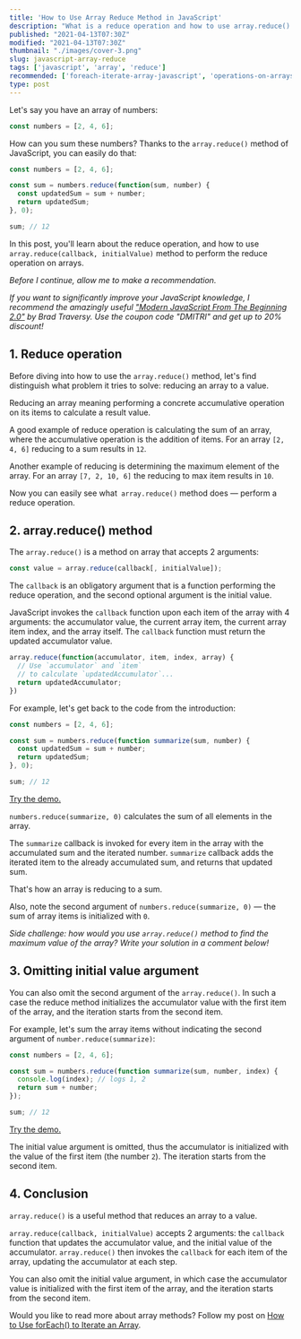 ```yaml
---
title: 'How to Use Array Reduce Method in JavaScript'
description: "What is a reduce operation and how to use array.reduce() method to perform the reduce operation on arrays."
published: "2021-04-13T07:30Z"
modified: "2021-04-13T07:30Z"
thumbnail: "./images/cover-3.png"
slug: javascript-array-reduce
tags: ['javascript', 'array', 'reduce']
recommended: ['foreach-iterate-array-javascript', 'operations-on-arrays-javascript']
type: post
---
```


Let's say you have an array of numbers:

```javascript
const numbers = [2, 4, 6];
```

How can you sum these numbers? Thanks to the `array.reduce()` method of JavaScript, you can easily do that:

```javascript
const numbers = [2, 4, 6];

const sum = numbers.reduce(function(sum, number) {
  const updatedSum = sum + number;
  return updatedSum;
}, 0);

sum; // 12
```

In this post, you'll learn about the reduce operation, and how to use `array.reduce(callback, initialValue)` method to perform the reduce operation on arrays.  

*Before I continue, allow me to make a recommendation.* 

*If you want to significantly improve your JavaScript knowledge, I recommend the amazingly useful ["Modern JavaScript From The Beginning 2.0"](https://www.traversymedia.com/a/2147528886/FqXWyazh) by Brad Traversy. Use the coupon code "DMITRI" and get up to 20% discount!*

## 1. Reduce operation

Before diving into how to use the `array.reduce()` method, let's find distinguish what problem it tries to solve: reducing an array to a value.  

Reducing an array meaning performing a concrete accumulative operation on its items to calculate a result value.  

A good example of reduce operation is calculating the sum of an array, where the accumulative operation is the addition of items. For an array `[2, 4, 6]` reducing to a sum results in `12`.  

Another example of reducing is determining the maximum element of the array. For an array `[7, 2, 10, 6]` the reducing to max item results in `10`.  

Now you can easily see what` array.reduce()` method does &mdash; perform a reduce operation.  

## 2. array.reduce() method

The `array.reduce()` is a method on array that accepts 2 arguments:

```javascript
const value = array.reduce(callback[, initialValue]);
```

The `callback` is an obligatory argument that is a function performing the reduce operation, and the second optional argument is the initial value. 

JavaScript invokes the `callback` function upon each item of the array with 4 arguments: the accumulator value, the current array item, the current array item index, and the array itself. The `callback` function must return the updated accumulator value.  

```javascript
array.reduce(function(accumulator, item, index, array) {
  // Use `accumulator` and `item` 
  // to calculate `updatedAccumulator`...
  return updatedAccumulator;
})
```

For example, let's get back to the code from the introduction:  

```javascript
const numbers = [2, 4, 6];

const sum = numbers.reduce(function summarize(sum, number) {
  const updatedSum = sum + number;
  return updatedSum;
}, 0);

sum; // 12
```

[Try the demo.](https://jsfiddle.net/dmitri_pavlutin/m65xogaL/)

`numbers.reduce(summarize, 0)` calculates the sum of all elements in the array.  

The `summarize` callback is invoked for every item in the array with the accumulated sum and the iterated number. `summarize` callback adds the iterated item to the already accumulated sum, and returns that updated sum.  

That's how an array is reducing to a sum.  

Also, note the second argument of `numbers.reduce(summarize, 0)` &mdash; the sum of array items is initialized with `0`.  

*Side challenge: how would you use `array.reduce()` method to find the maximum value of the array? Write your solution in a comment below!*

## 3. Omitting initial value argument

You can also omit the second argument of the `array.reduce()`. In such a case the reduce method initializes the accumulator value with the first item of the array, and the iteration starts from the second item.  

For example, let's sum the array items without indicating the second argument of `number.reduce(summarize)`:

```javascript
const numbers = [2, 4, 6];

const sum = numbers.reduce(function summarize(sum, number, index) {
  console.log(index); // logs 1, 2
  return sum + number;
});

sum; // 12
```

[Try the demo.](https://jsfiddle.net/dmitri_pavlutin/dh5zyaqv/)

The initial value argument is omitted, thus the accumulator is initialized with the value of the first item (the number `2`). The iteration starts from the second item.  

## 4. Conclusion

`array.reduce()` is a useful method that reduces an array to a value.  

`array.reduce(callback, initialValue)` accepts 2 arguments: the `callback` function that updates the accumulator value, and the initial value of the accumulator. `array.reduce()` then invokes the `callback` for each item of the array, updating the accumulator at each step.  

You can also omit the initial value argument, in which case the accumulator value is initialized with the first item of the array, and the iteration starts from the second item.  

Would you like to read more about array methods? Follow my post on [How to Use forEach() to Iterate an Array](/foreach-iterate-array-javascript/).  